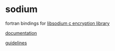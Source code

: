 # sodium
fortran bindings for [libsodium c encryption library](https://github.com/jedisct1/libsodium)

[documentation](https://doc.libsodium.org/)

[guidelines](https://github.com/samuel-lucas6/Cryptography-Guidelines)

